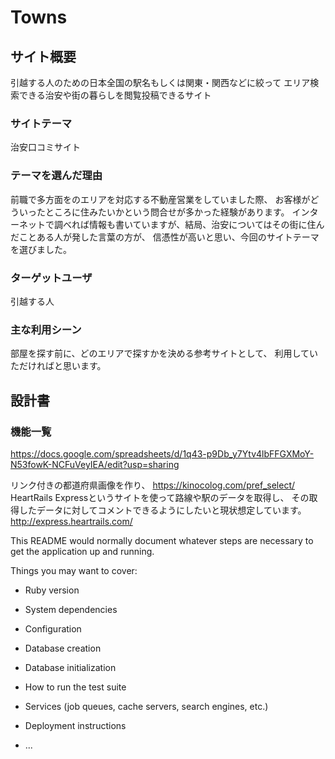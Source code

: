 # Towns

## サイト概要
引越する人のための日本全国の駅名もしくは関東・関西などに絞って
エリア検索できる治安や街の暮らしを閲覧投稿できるサイト

### サイトテーマ
治安口コミサイト

### テーマを選んだ理由
前職で多方面をのエリアを対応する不動産営業をしていました際、
お客様がどういったところに住みたいかという問合せが多かった経験があります。
インターネットで調べれば情報も書いていますが、結局、治安についてはその街に住んだことある人が発した言葉の方が、
信憑性が高いと思い、今回のサイトテーマを選びました。

### ターゲットユーザ
引越する人

### 主な利用シーン
部屋を探す前に、どのエリアで探すかを決める参考サイトとして、
利用していただければと思います。

## 設計書


### 機能一覧

https://docs.google.com/spreadsheets/d/1q43-p9Db_y7Ytv4lbFFGXMoY-N53fowK-NCFuVeyIEA/edit?usp=sharing


リンク付きの都道府県画像を作り、
https://kinocolog.com/pref_select/
HeartRails Expressというサイトを使って路線や駅のデータを取得し、
その取得したデータに対してコメントできるようにしたいと現状想定しています。
http://express.heartrails.com/






































This README would normally document whatever steps are necessary to get the
application up and running.

Things you may want to cover:

* Ruby version

* System dependencies

* Configuration

* Database creation

* Database initialization

* How to run the test suite

* Services (job queues, cache servers, search engines, etc.)

* Deployment instructions

* ...
